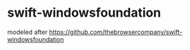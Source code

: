 # swift-windowsfoundation
modeled after https://github.com/thebrowsercompany/swift-windowsfoundation
